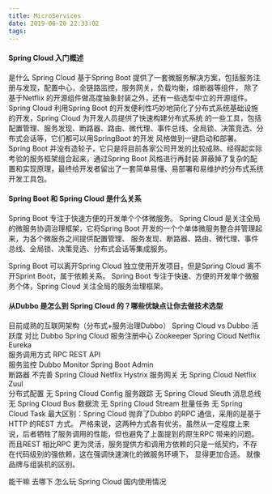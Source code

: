 ```yaml
---
title: MicroServices
date: 2019-06-20 22:33:02
tags:
---
```

#### Spring Cloud 入门概述
是什么
Spring Cloud 基于Spring Boot 提供了一套微服务解决方案，包括服务注册与发现，配置中心，全链路监控，服务网关，负载均衡，熔断器等组件，
除了基于Netflix 的开源组件做高度抽象封装之外，还有一些选型中立的开源组件。
Spring Cloud 利用Spring Boot 的开发便利性巧妙地简化了分布式系统基础设施的开发，Spring Cloud 为开发人员提供了快速构建分布式系统
的一些工具，包括配置管理、服务发现、断路器、路由、微代理、事件总线、全局锁、决策竞选、分布式会话等，它们都可以用SpringBoot 的开发
风格做到一键启动和部署。
Spring Boot 并没有造轮子，它只是将目前各家公司开发的比较成熟、经得起实际考验的服务框架组合起来，通过Spring Boot 风格进行再封装
屏蔽掉了复杂的配置和实现原理，最终给开发者留出了一套简单易懂、易部署和易维护的分布式系统开发工具包。

#### Spring Boot 和 Spring Cloud 是什么关系
Spring Boot 专注于快速方便的开发单个个体微服务。
Spring Cloud 是关注全局的微服务协调治理框架，它将Spring Boot 开发的一个个单体微服务整合并管理起来，为各个微服务之间提供配置管理、
服务发现、断路器、路由、微代理、事件总线、全局锁、决策竞选、分布式会话等集成服务。

Spring Boot 可以离开Spring Cloud 独立使用开发项目，但是Spring Cloud 离不开Sprint Boot，属于依赖关系。
Spring Boot 专注于快速、方便的开发单个微服务个体，Spring Cloud 关注全局的服务治理框架。

#### 从Dubbo 是怎么到 Spring Cloud 的？哪些优缺点让你去做技术选型
目前成熟的互联网架构（分布式+服务治理Dubbo）
Spring Cloud vs Dubbo
活跃度
对比              Dubbo               Spring Cloud
服务注册中心       Zookeeper           Spring Cloud Netflix Eureka  
服务调用方式       RPC                 REST API   
服务监控          Dubbo Monitor       Spring Boot Admin    
断路器            不完善              Spring Cloud Netflix Hystrix 
服务网关          无                  Spring Cloud Netflix Zuul  
分布式配置         无                   Spring Cloud Config
服务跟踪          无                    Spring Cloud Sleuth
消息总线          无                    Spring Cloud Bus 
数据流            无                     Spring Cloud Stream
批量任务          无                     Spring Cloud Task
最大区别：Spring Cloud 抛弃了Dubbo 的RPC 通信，采用的是基于HTTP 的REST 方式。
严格来说，这两种方式各有优劣。虽然从一定程度上来说，后者牺牲了服务调用的性能，但也避免了上面提到的原生RPC 带来的问题。
而且REST 相比RPC 更为灵活，服务提供方和调用方依赖的只是一纸契约，不存在代码级别的强依赖，这在强调快速演化的微服务环境下，
显得更加合适。
就像品牌与组装机的区别。


能干嘛
去哪下
怎么玩
Spring Cloud 国内使用情况























